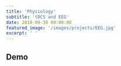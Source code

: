 ```yaml
---
title: 'Physiology'
subtitle: 'tDCS and EEG'
date: 2018-09-30 00:00:00
featured_image: '/images/projects/EEG.jpg'
excerpt: ' '
---
```


## Demo

